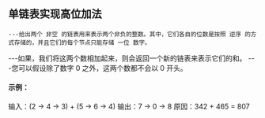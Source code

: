 ## 单链表实现高位加法
    ---给出两个 非空 的链表用来表示两个非负的整数。其中，它们各自的位数是按照 逆序 的方式存储的，并且它们的每个节点只能存储 一位 数字。
---如果，我们将这两个数相加起来，则会返回一个新的链表来表示它们的和。
---您可以假设除了数字 0 之外，这两个数都不会以 0 开头。
#### 示例：
   输入：(2 -> 4 -> 3) + (5 -> 6 -> 4)
   输出：7 -> 0 -> 8
   原因：342 + 465 = 807
